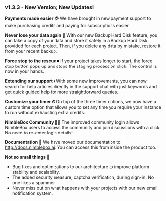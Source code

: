### v1.3.3 - New Version; New Updates! 

**Payments made easier 💳**
  We have brought in new payment support to make purchasing credits and paying for subscriptions easier. 

**Never lose your data again 💾**
  With our new Backup Hard Disk feature, you can take a copy of your data and store it safely in a Backup Hard Disk provided for each project. Then, if you delete any data by mistake, restore it from your recent backup.

**Force stop to the rescue ⏹**
  If your project takes longer to start, the force stop button pops up and stops the staging process on click. The control is now in your hands.

**Extending our support 📞**
  With some new improvements, you can now search for help articles directly in the support chat with just keywords and get quick guided help for more straightforward queries.

**Customize your timer ⏱**
  On top of the three timer options, we now have a custom time option that allows you to set any time you require your instance to run without exhausting extra credits.

**NimbleBox Community 👬🏽**
  The improved community login allows NimbleBox users to access the community and join discussions with a click. No need to re-enter login details!

**Documentation 📑**
  We have moved our documentation to http://docs.nimblebox.ai. You can access this from inside the product too. 

**Not so small things 🧮**
- Bug fixes and optimizations to our architecture to improve platform stability and scalability.
- The added security measure, captcha verification, during sign-in. No one likes a spammer.
- Never miss out on what happens with your projects with our new email notification system.
